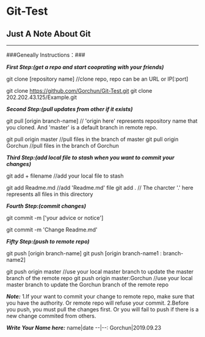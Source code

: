 # Git-Test
## Just A Note About Git
---
###Geneally Instructions：###

***First Step:(get a repo and start cooprating with your friends)***

git clone [repository name]  //clone repo, repo can be an URL or IP[:port]

git clone https://github.com/Gorchun/Git-Test.git
git clone 202.202.43.125/Example.git


***Second Step:(pull updates from other if it exists)***

git pull [origin branch-name] // 'origin here' represents repository name that you cloned. And 'master' is a default branch in remote repo.

git pull origin master  //pull files in the branch of master 
git pull origin Gorchun //pull files in the branch of Gorchun


***Third Step:(add local file to stash when you want to commit your changes)***

git add + filename //add your local file to stash

git add Readme.md  //add 'Readme.md' file
git add . // The charcter '.' here represents all files in this directory


***Fourth Step:(commit changes)***

git commit -m ['your advice or notice']

git commit -m 'Change Readme.md'


***Fifty Step:(push to remote repo)***

git push [origin branch-name]
git push [origin branch-name1 : branch-name2]

git push origin master //use your local master branch to update the master branch of the remote repo
git push origin master:Gorchun //use your local master branch to update the Gorchun branch of the remote repo

***Note:***
1.If your want to commit your change to remote repo, make sure that you have the authority. Or remote repo will refuse your commit.
2.Before you push, you must pull the changes first. Or you will fail to push if there is a new change commited from others.


***Write Your Name here:***
name|date
--|--:
Gorchun|2019.09.23